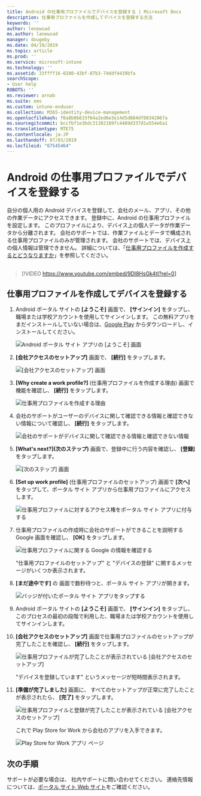 ```yaml
---
title: Android の仕事用プロファイルでデバイスを登録する | Microsoft Docs
description: 仕事用プロファイルを作成してデバイスを登録する方法
keywords: ''
author: lenewsad
ms.author: lanewsad
manager: dougeby
ms.date: 04/19/2019
ms.topic: article
ms.prod: ''
ms.service: microsoft-intune
ms.technology: ''
ms.assetid: 33ffff16-0280-43bf-87b3-74ddf4439bfa
searchScope:
- User help
ROBOTS: ''
ms.reviewer: arnab
ms.suite: ems
ms.custom: intune-enduser
ms.collection: M365-identity-device-management
ms.openlocfilehash: f0a8b0b633f64a2ed6e3e14d5d884df80342067a
ms.sourcegitcommit: bccfbf1e3bdc31382189fc4489d337d1a554e6a1
ms.translationtype: MTE75
ms.contentlocale: ja-JP
ms.lasthandoff: 07/03/2019
ms.locfileid: "67545464"
---
```

# <a name="enroll-device-with-android-work-profile"></a>Android の仕事用プロファイルでデバイスを登録する

自分の個人用の Android デバイスを登録して、会社のメール、アプリ、その他の作業データにアクセスできます。 登録中に、Android の仕事用プロファイルを設定します。 このプロファイルにより、デバイス上の個人データが作業データから分離されます。 会社のサポートでは、作業ファイルとデータで構成される仕事用プロファイルのみが管理されます。 会社のサポートでは、デバイス上の個人情報は管理できません。 詳細については、「[仕事用プロファイルを作成するとどうなりますか](what-happens-when-you-create-a-work-profile-android.md)」を参照してください。  
</br>
> [!VIDEO https://www.youtube.com/embed/9Dl8HsGk4tI?rel=0]

## <a name="create-work-profile-and-enroll-device"></a>仕事用プロファイルを作成してデバイスを登録する

1. Android ポータル サイトの **[ようこそ]** 画面で、 **[サインイン]** をタップし、職場または学校アカウントを使用してサインインします。 この無料アプリをまだインストールしていない場合は、[Google Play](https://play.google.com/store/apps/details?id=com.microsoft.windowsintune.companyportal) からダウンロードし、インストールしてください。

    ![Android ポータル サイト アプリの [ようこそ] 画面](./media/and-enroll-0-welcome-screen.png)

2. **[会社アクセスのセットアップ]** 画面で、 **[続行]** をタップします。

    ![[会社アクセスのセットアップ] 画面](/intune/media/android_cp_enroll_01_1709_new.png)

3. **[Why create a work profile?]** (仕事用プロファイルを作成する理由) 画面で機能を確認し、 **[続行]** をタップします。

    ![仕事用プロファイルを作成する理由](./media/andr-afw-why-create-a-work-profile.png)

4. 会社のサポートがユーザーのデバイスに関して確認できる情報と確認できない情報について確認し、 **[続行]** をタップします。

    ![会社のサポートがデバイスに関して確認できる情報と確認できない情報](/intune/media/android_cp_enroll_02_after_1710.png)

5. **[What's next?]\(次のステップ\)** 画面で、登録中に行う内容を確認し、 **[登録]** をタップします。

    ![[次のステップ] 画面](/intune/media/android_work_cp_enroll_03_after_1710.png)

6. **[Set up work profile]** (仕事用プロファイルのセットアップ) 画面で **[次へ]** をタップして、ポータル サイト アプリから仕事用プロファイルにアクセスします。

    ![仕事用プロファイルに対するアクセス権をポータル サイト アプリに付与する](./media/andr-afw-tap-next-to-set-up-work-profile.png)

7. 仕事用プロファイルの作成時に会社のサポートができることを説明する Google 画面を確認し、 **[OK]** をタップします。

    ![仕事用プロファイルに関する Google の情報を確認する](./media/andr-afw-google-screen-what-it-can-do.png)

    "仕事用プロファイルのセットアップ" と "デバイスの登録" に関するメッセージがいくつか表示されます。

8. **[まだ途中です]** の 画面で数秒待つと、ポータル サイト アプリが開きます。

    ![バッジが付いたポータル サイト アプリをタップする](./media/andr-afw-tap-work-badged-company-portal-icon2.png)

9. Android ポータル サイトの **[ようこそ]** 画面で、 **[サインイン]** をタップし、このプロセスの最初の段階で利用した、職場または学校アカウントを使用してサインインします。

10. **[会社アクセスのセットアップ]** 画面で仕事用プロファイルのセットアップが完了したことを確認し、 **[続行]** をタップします。

    ![仕事用プロファイルが完了したことが表示されている [会社アクセスのセットアップ]](./media/andr-afw-work-profile-now-set-up.png)

    "デバイスを登録しています" というメッセージが短時間表示されます。

11. **[準備が完了しました]** 画面に、 すべてのセットアップが正常に完了したことが表示されたら、 **[完了]** をタップします。

    ![仕事用プロファイルと登録が完了したことが表示されている [会社アクセスのセットアップ]](/intune/media/android_work_cp_enroll_04_after_1710.png)

    これで Play Store for Work から会社のアプリを入手できます。

    ![Play Store for Work アプリ ページ](./media/andr-afw-tap-work-play-store-icon.png)

## <a name="next-steps"></a>次の手順  

サポートが必要な場合は、 社内サポートに問い合わせてください。 連絡先情報については、[ポータル サイト Web サイト](https://go.microsoft.com/fwlink/?linkid=2010980)をご確認ください。
